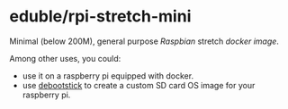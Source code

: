 
# eduble/rpi-stretch-mini

Minimal (below 200M), general purpose *Raspbian* stretch *docker image*.

Among other uses, you could:
* use it on a raspberry pi equipped with docker.
* use [debootstick](https://github.com/drakkar-lig/debootstick) to create a custom SD card OS image for your raspberry pi.
